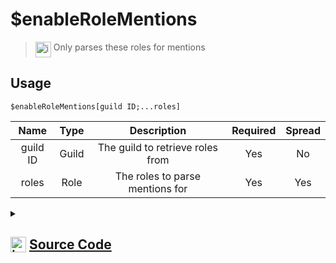 # $enableRoleMentions
> <img align="top" src="https://upload.wikimedia.org/wikipedia/commons/thumb/e/e4/Infobox_info_icon.svg/160px-Infobox_info_icon.svg.png?20150409153300" alt="image" width="25" height="auto"> Only parses these roles for mentions
## Usage
```
$enableRoleMentions[guild ID;...roles]
```
| Name | Type | Description | Required | Spread
| :---: | :---: | :---: | :---: | :---: |
guild ID | Guild | The guild to retrieve roles from | Yes | No
roles | Role | The roles to parse mentions for | Yes | Yes
<details>
<summary>
    
## <img align="top" src="https://cdn4.iconfinder.com/data/icons/iconsimple-logotypes/512/github-512.png" alt="image" width="25" height="auto">  [Source Code](https://github.com/tryforge/ForgeScript-V2/blob/main/src/native/enableRoleMentions.ts)
    
</summary>
    
```ts
import { ArgType, NativeFunction } from "../structures"

export default new NativeFunction({
    name: "$enableRoleMentions",
    version: "1.3.0",
    description: "Only parses these roles for mentions",
    unwrap: true,
    brackets: true,
    args: [
        {
            name: "guild ID",
            rest: false,
            required: true,
            type: ArgType.Guild,
            description: "The guild to retrieve roles from"
        },
        {
            name: "roles",
            rest: true,
            required: true,
            pointer: 0,
            type: ArgType.Role,
            description: "The roles to parse mentions for"
        }
    ],
    execute(ctx, [, roles ]) {
        ctx.container.allowedMentions.roles =  roles.map(x => x.id)
        return this.success()
    },
})
```
    
</details>